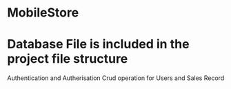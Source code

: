 # MobileStore
# Database File is included in the project file structure
Authentication and Autherisation 
Crud operation for Users and Sales Record
